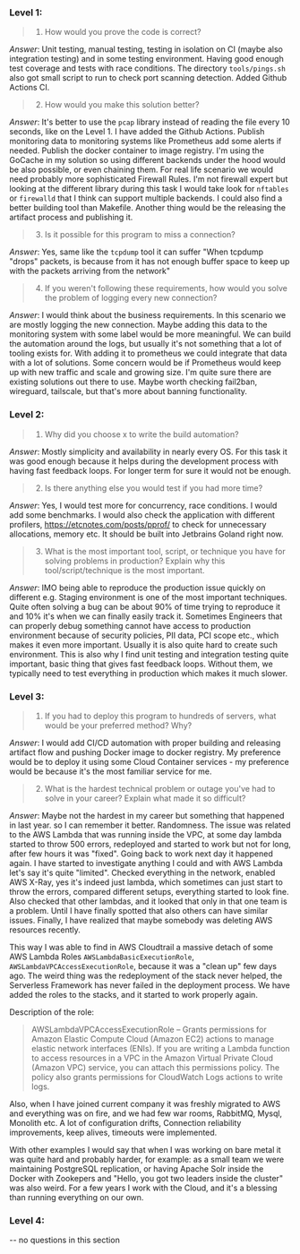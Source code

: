 ### Level 1:

> 1. How would you prove the code is correct?

_Answer_: Unit testing, manual testing, testing in isolation on CI (maybe also integration testing) and in some testing environment. Having good enough test coverage and tests with race conditions.
The directory `tools/pings.sh` also got small script to run to check port scanning detection. Added Github Actions CI.

> 2. How would you make this solution better?

_Answer_: It's better to use the `pcap` library instead of reading the file every 10 seconds, like on the Level 1. I have added the Github Actions. Publish monitoring data to monitoring systems like Prometheus add some alerts if needed. Publish the docker container to image registry. I'm using the GoCache in my solution so using different backends under the hood would be also possible, or even chaining them. For real life scenario we would need probably more sophisticated Firewall Rules. I'm not firewall expert but looking at the different library during this task I would take look for `nftables` or `firewalld` that I think can support multiple backends. I could also find a better building tool than Makefile. Another thing would be the releasing the artifact process and publishing it.

> 3. Is it possible for this program to miss a connection?

_Answer_: Yes, same like the `tcpdump` tool it can suffer "When tcpdump "drops" packets, is because from it has not enough buffer space to keep up with the packets arriving from the network"

> 4. If you weren't following these requirements, how would you solve the problem of logging every new connection?

_Answer_: I would think about the business requirements. In this scenario we are mostly logging the new connection. Maybe adding this data to the monitoring system with some label would be more meaningful. We can build the automation around the logs, but usually it's not something that a lot of tooling exists for. 
With adding it to prometheus we could integrate that data with a lot of solutions. Some concern would be if Prometheus would keep up with new traffic and scale and growing size. 
I'm quite sure there are existing solutions out there to use. Maybe worth checking fail2ban, wireguard, tailscale, but that's more about banning functionality. 

### Level 2:

> 1. Why did you choose x to write the build automation?

_Answer_: Mostly simplicity and availability in nearly every OS. For this task it was good enough because it helps during the development process with having fast feedback loops. For longer term for sure it would not be enough. 

> 2. Is there anything else you would test if you had more time?

_Answer_: Yes, I would test more for concurrency, race conditions. I would add some benchmarks. I would also check the application with different profilers, https://etcnotes.com/posts/pprof/ to check for unnecessary allocations, memory etc. It should be built into Jetbrains Goland right now. 

> 3. What is the most important tool, script, or technique you have for solving problems in production? Explain why this tool/script/technique is the most important.

_Answer_: IMO being able to reproduce the production issue quickly on different e.g. Staging environment is one of the most important techniques. Quite often solving a bug can be about 90% of time trying to reproduce it and 10% it's when we can finally easily track it. Sometimes Engineers that can properly debug something cannot have access to production environment because of security policies, PII data, PCI scope etc., which makes it even more important. Usually it is also quite hard to create such environment.
This is also why I find unit testing and integration testing quite important, basic thing that gives fast feedback loops. Without them, we typically need to test everything in production which makes it much slower.

### Level 3:

> 1. If you had to deploy this program to hundreds of servers, what would be your preferred method? Why?

_Answer_: I would add CI/CD automation with proper building and releasing artifact flow and pushing Docker image to docker registry.
My preference would be to deploy it using some Cloud Container services - my preference would be because it's the most familiar service for me.

> 2. What is the hardest technical problem or outage you've had to solve in your career? Explain what made it so difficult?

_Answer_: Maybe not the hardest in my career but something that happened in last year. so I can remember it better.
Randomness. The issue was related to the AWS Lambda that was running inside the VPC, at some day lambda started to throw 500 errors, redeployed and started to work but not for long, after few hours it was "fixed". Going back to work next day it happened again. 
I have started to investigate anything I could and with AWS Lambda let's say it's quite "limited". Checked everything in the network, enabled AWS X-Ray, yes it's indeed just lambda, which sometimes can just start to throw the errors, compared different setups, everything started to look fine. 
Also checked that other lambdas, and it looked that only in that one team is a problem. Until I have finally spotted that also others can have similar issues. 
Finally,  I have realized that maybe somebody was deleting AWS resources recently. 

This way I was able to find in AWS Cloudtrail a massive detach of some AWS Lambda Roles `AWSLambdaBasicExecutionRole`, `AWSLambdaVPCAccessExecutionRole`, because it was a "clean up" few days ago. 
The weird thing was the redeployment of the stack never helped, the Serverless Framework has never failed in the deployment process. 
We have added the roles to the stacks, and it started to work properly again.

Description of the role:
> AWSLambdaVPCAccessExecutionRole – Grants permissions for Amazon Elastic Compute Cloud (Amazon EC2) actions to manage elastic network interfaces (ENIs). If you are writing a Lambda function to access resources in a VPC in the Amazon Virtual Private Cloud (Amazon VPC) service, you can attach this permissions policy. The policy also grants permissions for CloudWatch Logs actions to write logs.

Also, when I have joined current company it was freshly migrated to AWS and everything was on fire, and we had few  war rooms, RabbitMQ, Mysql, Monolith etc. A lot of configuration drifts, Connection reliability improvements, keep alives, timeouts were implemented. 

With other examples I would say that when I was working on bare metal it was quite hard and probably harder, for example: as a small team we were maintaining PostgreSQL replication, or having Apache Solr inside the Docker with Zookepers and "Hello, you got two leaders inside the cluster" was also weird. 
For a few years I work with the Cloud, and it's a blessing than running everything on our own. 

### Level 4:

-- no questions in this section